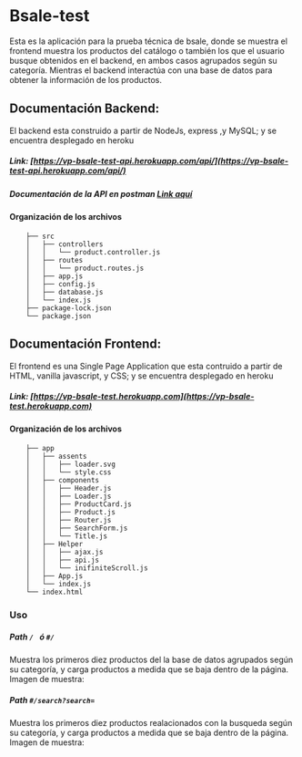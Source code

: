 # Bsale-test

Esta es la aplicación para la prueba técnica de bsale, donde se muestra el frontend muestra los productos del catálogo o también los que el usuario busque obtenidos en el backend,
en ambos casos agrupados según su categoría. Mientras el backend interactúa con una base de datos para obtener la información de los productos. 

## Documentación Backend:

El backend esta construido a partir de NodeJs, express ,y MySQL; y se encuentra desplegado en heroku<br>
##### Link: [https://vp-bsale-test-api.herokuapp.com/api/](https://vp-bsale-test-api.herokuapp.com/api/)
##### Documentación de la API en postman <a href="https://documenter.getpostman.com/view/18405971/UVsEWpoH" target="_blank">Link aquí</a>

#### Organización de los archivos

```
    ├── src
    │   ├── controllers
    │   │   └── product.controller.js
    │   ├── routes
    │   │   └── product.routes.js
    │   ├── app.js
    │   ├── config.js
    │   ├── database.js
    │   └── index.js
    ├── package-lock.json
    └── package.json
```

## Documentación Frontend:

El frontend es una Single Page Application que esta contruido a partir de HTML, vanilla javascript, y CSS; y se encuentra desplegado en heroku<br>
##### Link: [https://vp-bsale-test.herokuapp.com](https://vp-bsale-test.herokuapp.com)

#### Organización de los archivos

```
    ├── app
    │   ├── assents
    │   │   ├── loader.svg
    │   │   └── style.css
    │   ├── components
    │   │   ├── Header.js
    │   │   ├── Loader.js
    │   │   ├── ProductCard.js
    │   │   ├── Product.js
    │   │   ├── Router.js
    │   │   ├── SearchForm.js
    │   │   └── Title.js
    │   ├── Helper
    │   │   ├── ajax.js
    │   │   ├── api.js
    │   │   └── inifiniteScroll.js
    │   ├── App.js
    │   └── index.js
    └── index.html
```
### Uso 
##### Path  ```/ ``` ó ```#/ ```
Muestra los primeros diez productos del la base de datos agrupados según su categoría, y carga productos a medida que se baja dentro de la página. <br>
Imagen de muestra:



##### Path  ```#/search?search= ``` 
Muestra los primeros diez productos realacionados con la busqueda según su categoría, y carga productos a medida que se baja dentro de la página. <br>
Imagen de muestra:


